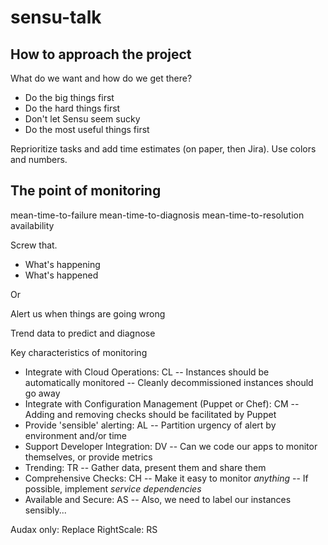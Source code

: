 sensu-talk
==========

How to approach the project
---------------------------

What do we want and how do we get there?

- Do the big things first
- Do the hard things first
- Don't let Sensu seem sucky
- Do the most useful things first


Reprioritize tasks and add time estimates (on paper, then Jira).  Use colors and numbers.  

The point of monitoring
-----------------------

mean-time-to-failure
mean-time-to-diagnosis
mean-time-to-resolution
availability

Screw that.

- What's happening
- What's happened

Or

Alert us when things are going wrong

Trend data to predict and diagnose

Key characteristics of monitoring

- Integrate with Cloud Operations: CL
-- Instances should be automatically monitored
-- Cleanly decommissioned instances should go away
- Integrate with Configuration Management (Puppet or Chef): CM
-- Adding and removing checks should be facilitated by Puppet
- Provide 'sensible' alerting: AL
-- Partition urgency of alert by environment and/or time
- Support Developer Integration: DV
-- Can we code our apps to monitor themselves, or provide metrics
- Trending: TR
-- Gather data, present them and share them
- Comprehensive Checks: CH
-- Make it easy to monitor _anything_
-- If possible, implement _service dependencies_
- Available and Secure: AS
-- Also, we need to label our instances sensibly...

Audax only: Replace RightScale: RS






